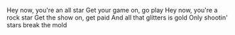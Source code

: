 Hey now, you're an all star
Get your game on, go play
Hey now, you're a rock star
Get the show on, get paid
And all that glitters is gold
Only shootin' stars break the mold

